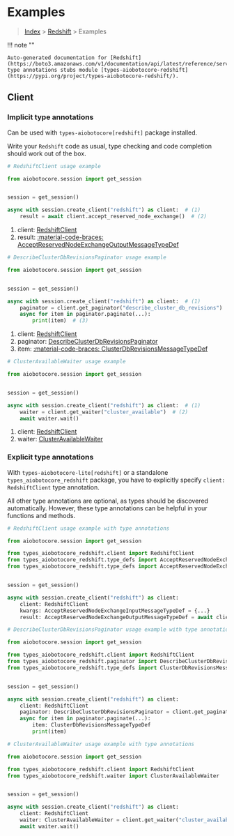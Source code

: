 # Examples

> [Index](../README.md) > [Redshift](./README.md) > Examples

!!! note ""

    Auto-generated documentation for [Redshift](https://boto3.amazonaws.com/v1/documentation/api/latest/reference/services/redshift.html#redshift)
    type annotations stubs module [types-aiobotocore-redshift](https://pypi.org/project/types-aiobotocore-redshift/).

## Client

### Implicit type annotations

Can be used with `types-aiobotocore[redshift]` package installed.

Write your `Redshift` code as usual,
type checking and code completion should work out of the box.



```python
# RedshiftClient usage example

from aiobotocore.session import get_session


session = get_session()

async with session.create_client("redshift") as client:  # (1)
    result = await client.accept_reserved_node_exchange()  # (2)
```

1. client: [RedshiftClient](./client.md)
2. result: [:material-code-braces: AcceptReservedNodeExchangeOutputMessageTypeDef](./type_defs.md#acceptreservednodeexchangeoutputmessagetypedef) 



```python
# DescribeClusterDbRevisionsPaginator usage example

from aiobotocore.session import get_session


session = get_session()

async with session.create_client("redshift") as client:  # (1)
    paginator = client.get_paginator("describe_cluster_db_revisions")  # (2)
    async for item in paginator.paginate(...):
        print(item)  # (3)
```

1. client: [RedshiftClient](./client.md)
2. paginator: [DescribeClusterDbRevisionsPaginator](./paginators.md#describeclusterdbrevisionspaginator)
3. item: [:material-code-braces: ClusterDbRevisionsMessageTypeDef](./type_defs.md#clusterdbrevisionsmessagetypedef) 



```python
# ClusterAvailableWaiter usage example

from aiobotocore.session import get_session


session = get_session()

async with session.create_client("redshift") as client:  # (1)
    waiter = client.get_waiter("cluster_available")  # (2)
    await waiter.wait()
```

1. client: [RedshiftClient](./client.md)
2. waiter: [ClusterAvailableWaiter](./waiters.md#clusteravailablewaiter)


### Explicit type annotations

With `types-aiobotocore-lite[redshift]`
or a standalone `types_aiobotocore_redshift` package, you have to explicitly specify
`client: RedshiftClient` type annotation.

All other type annotations are optional, as types should be discovered automatically.
However, these type annotations can be helpful in your functions and methods.


```python
# RedshiftClient usage example with type annotations

from aiobotocore.session import get_session

from types_aiobotocore_redshift.client import RedshiftClient
from types_aiobotocore_redshift.type_defs import AcceptReservedNodeExchangeOutputMessageTypeDef
from types_aiobotocore_redshift.type_defs import AcceptReservedNodeExchangeInputMessageTypeDef


session = get_session()

async with session.create_client("redshift") as client:
    client: RedshiftClient
    kwargs: AcceptReservedNodeExchangeInputMessageTypeDef = {...}
    result: AcceptReservedNodeExchangeOutputMessageTypeDef = await client.accept_reserved_node_exchange(**kwargs)
```



```python
# DescribeClusterDbRevisionsPaginator usage example with type annotations

from aiobotocore.session import get_session

from types_aiobotocore_redshift.client import RedshiftClient
from types_aiobotocore_redshift.paginator import DescribeClusterDbRevisionsPaginator
from types_aiobotocore_redshift.type_defs import ClusterDbRevisionsMessageTypeDef


session = get_session()

async with session.create_client("redshift") as client:
    client: RedshiftClient
    paginator: DescribeClusterDbRevisionsPaginator = client.get_paginator("describe_cluster_db_revisions")
    async for item in paginator.paginate(...):
        item: ClusterDbRevisionsMessageTypeDef
        print(item)
```



```python
# ClusterAvailableWaiter usage example with type annotations

from aiobotocore.session import get_session

from types_aiobotocore_redshift.client import RedshiftClient
from types_aiobotocore_redshift.waiter import ClusterAvailableWaiter


session = get_session()

async with session.create_client("redshift") as client:
    client: RedshiftClient
    waiter: ClusterAvailableWaiter = client.get_waiter("cluster_available")
    await waiter.wait()
```
